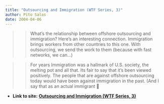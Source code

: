 ```yaml
---
title: "Outsourcing and Immigration (WTF Series, 3)"
author: Pito Salas
date: 2004-04-06
---
```



>>

>> What’s the relationship between offshore outsourcing and immigration?
Here’s an interesting connection. Immigration brings workers from other
countries to this one. With outsourcing, we send the work to them (because
with fast networks, we can…)

>>

>> For years Immigration was a hallmark of U.S. society, the melting pot and
all that. Its fair to say that it’s been viewed positively. The people that
are against offshore outsourcing today would have been against immigration in
the past. (And I say that as an actual immigrant 🙂


* **Link to site:** **[Outsourcing and Immigration (WTF Series, 3)](None)**
